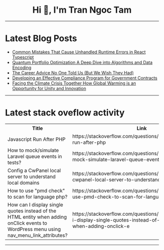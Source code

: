 <h1 align="center">Hi 👋, I'm Tran Ngoc Tam</h1>

---

# Latest Blog Posts 
<!-- BLOG-POST-LIST:START -->
- [Common Mistakes That Cause Unhandled Runtime Errors in React Typescript](https://dev.to/ashsajal/common-mistakes-that-cause-unhandled-runtime-errors-in-react-typescript-436b)
- [Quantum Portfolio Optimization A Deep Dive into Algorithms and Data Encoding](https://dev.to/eric_dequ/quantum-portfolio-optimization-a-deep-dive-into-algorithms-and-data-encoding-42hm)
- [The Career Advice No One Told Us &lpar;But We Wish They Had&rpar;](https://dev.to/tdesseyn/the-career-advice-no-one-told-us-but-we-wish-they-had-2192)
- [Developing an Effective Compliance Program for Government Contracts](https://dev.to/quantumcybersolution/developing-an-effective-compliance-program-for-government-contracts-1n5b)
- [Facing the Climate Crisis Together How Global Warming is an Opportunity for Unity and Innovation](https://dev.to/eric_dequ/facing-the-climate-crisis-together-how-global-warming-is-an-opportunity-for-unity-and-innovation-1ifc)
<!-- BLOG-POST-LIST:END -->

---

# Latest stack oveflow activity
<table>
  <tr><th>Title</th><th>Link</th></tr>
  <!-- STACKOVERFLOW:START --><tr><td>Javascript Run After PHP</td><td>https://stackoverflow.com/questions/78679853/javascript-run-after-php</td></tr><tr><td>How to mock/simulate Laravel queue events in tests?</td><td>https://stackoverflow.com/questions/78679668/how-to-mock-simulate-laravel-queue-events-in-tests</td></tr><tr><td>Config a CwPanel local server to understand local domains</td><td>https://stackoverflow.com/questions/78679659/config-a-cwpanel-local-server-to-understand-local-domains</td></tr><tr><td>How to use &quot;pmd check&quot; to scan for language php?</td><td>https://stackoverflow.com/questions/78679558/how-to-use-pmd-check-to-scan-for-language-php</td></tr><tr><td>How can I display single quotes instead of the HTML entity when adding onClick events to WordPress menu using nav_menu_link_attributes?</td><td>https://stackoverflow.com/questions/78679548/how-can-i-display-single-quotes-instead-of-the-html-entity-when-adding-onclick-e</td></tr><!-- STACKOVERFLOW:END -->
</table>

---


